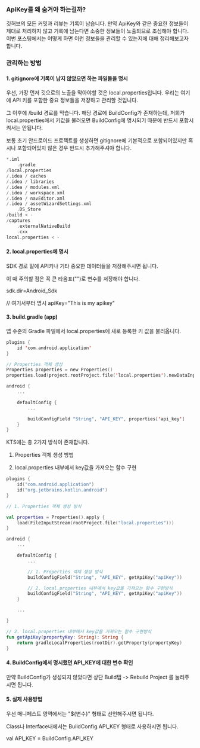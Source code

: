 ### ApiKey를 왜 숨겨야 하는걸까?

깃허브의 모든 커밋과 리뷰는 기록이 남습니다. 만약 ApiKey와 같은 중요한 정보들이 제대로 처리하지 않고 기록에 남는다면 소중한 정보들이 노출되므로 조심해야 합니다. 이번 포스팅에서는 어떻게 하면 이런 정보들을
관리할 수 있는지에 대해 정리해보고자 합니다.

### 관리하는 방법

#### 1. gitignore에 기록이 남지 않았으면 하는 파일들을 명시

우선, 가장 먼저 깃으로의 노출을 막아야할 것은 local.properties입니다. 우리는 여기에 API 키를 포함한 중요 정보들을 저장하고 관리할 것입니다.

그 이후에 /build 경로를 막습니다. 해당 경로에 BuildConfig가 존재하는데, 저희가 local.properties에서 키값을 불러오면 BuildConfig에 명시되기 때문에 반드시 포함시켜서는 안됩니다.

보통 초기 안드로이드 프로젝트를 생성하면 gitignore에 기본적으로 포함되어있지만 혹시나 포함되어있지 않은 경우 반드시 추가해주셔야 합니다.

```kotlin
*.iml
    .gradle
/local.properties
/.idea / caches
/.idea / libraries
/.idea / modules.xml
/.idea / workspace.xml
/.idea / navEditor.xml
/.idea / assetWizardSettings.xml
    .DS_Store
/build < -
/captures
    .externalNativeBuild
    .cxx
local.properties < -
```

#### 2. local.properties에 명시

SDK 경로 밑에 API키나 기타 중요한 데이터들을 저장해주시면 됩니다.

이 때 주의할 점은 꼭 큰 타옴표("")로 변수를 저장해야 합니다.

sdk.dir=Android_Sdk

// 여기서부터 명시 apiKey="This is my apikey"

#### 3. build.gradle (app)

앱 수준의 Gradle 파일에서 local.properties에 새로 등록한 키 값을 불러옵니다.

<Groovy>

```kotlin
plugins {
    id 'com.android.application'
}

// Properties 객체 생성
Properties properties = new Properties()
properties.load(project.rootProject.file('local.properties').newDataInputStream())

android {
    ...

    defaultConfig {
        ...

        buildConfigField "String", "API_KEY", properties['api_key']
    }
}
```

<KTS>

KTS에는 총 2가지 방식이 존재합니다.

1. Properties 객체 생성 방법

2. local.properties 내부에서 key값을 가져오는 함수 구현

```kotlin
plugins {
    id("com.android.application")
    id("org.jetbrains.kotlin.android")
}

// 1. Properties 객체 생성 방식 

val properties = Properties().apply {
    load(FileInputStream(rootProject.file("local.properties")))
}

android {
    ...

    defaultConfig {
        ...

        // 1. Properties 객체 생성 방식
        buildConfigField("String", "API_KEY", getApiKey("apiKey"))

        // 2. local.properties 내부에서 key값을 가져오는 함수 구현방식
        buildConfigField("String", "API_KEY", getApiKey("apiKey"))
    }

    ...

}

// 2. local.properties 내부에서 key값을 가져오는 함수 구현방식 
fun getApiKey(propertyKey: String): String { 
    return gradleLocalProperties(rootDir).getProperty(propertyKey)
}
```

#### 4. BuildConfig에서 명시했던 API_KEY에 대한 변수 확인

만약 BuildConfig가 생성되지 않았다면 상단 Build탭 -> Rebuild Project 를 눌러주시면 됩니다.

#### 5. 실제 사용방법

우선 매니페스트 영역에서는 "${변수}" 형태로 선언해주시면 됩니다.

<meta-data android:name="~~.API_KEY"
android:value="${API_KEY}" />

Class나 Interface내에서는 BuildConfig.API_KEY 형태로 사용하시면 됩니다.

val API_KEY = BuildConfig.API_KEY